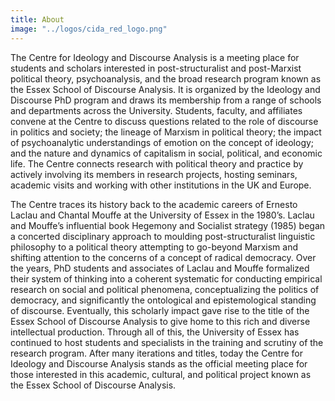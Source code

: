 ```yaml
---
title: About 
image: "../logos/cida_red_logo.png"
---
```


The Centre for Ideology and Discourse Analysis is a meeting place for students and scholars interested in post-structuralist and post-Marxist political theory, psychoanalysis, and the broad research program known as the Essex School of Discourse Analysis. It is organized by the Ideology and Discourse PhD program and draws its membership from a range of schools and departments across the University. Students, faculty, and affiliates convene at the Centre to discuss questions related to the role of discourse in politics and society; the lineage of Marxism in political theory; the impact of psychoanalytic understandings of emotion on the concept of ideology; and the nature and dynamics of capitalism in social, political, and economic life. The Centre connects research with political theory and practice by actively involving its members in research projects, hosting seminars, academic visits and working with other institutions in the UK and Europe.

The Centre traces its history back to the academic careers of Ernesto Laclau and Chantal Mouffe at the University of Essex in the 1980’s. Laclau and Mouffe’s influential book Hegemony and Socialist strategy (1985) began a concerted disciplinary approach to moulding post-structuralist linguistic philosophy to a political theory attempting to go-beyond Marxism and shifting attention to the concerns of a concept of radical democracy. Over the years, PhD students and associates of Laclau and Mouffe formalized their system of thinking into a coherent systematic for conducting empirical research on social and political phenomena, conceptualizing the politics of democracy, and significantly the ontological and epistemological standing of discourse. Eventually, this scholarly impact gave rise to the title of the Essex School of Discourse Analysis to give home to this rich and diverse intellectual production. Through all of this, the University of Essex has continued to host students and specialists in the training and scrutiny of the research program. After many iterations and titles, today the Centre for Ideology and Discourse Analysis stands as the official meeting place for those interested in this academic, cultural, and political project known as the Essex School of Discourse Analysis.